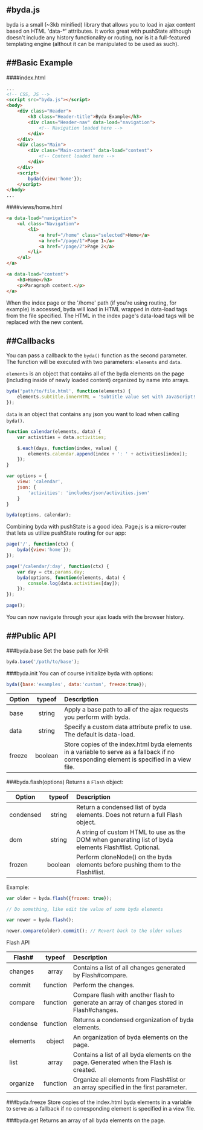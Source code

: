 #byda.js
------

byda is a small (~3kb minified) library that allows you to load in ajax content based on HTML 'data-*' attributes. It works great with pushState although doesn't include any history functionality or routing, nor is it a full-featured templating engine (althout it can be manipulated to be used as such).

##Basic Example
------

####index.html
```html
...
<!-- CSS, JS -->
<script src="byda.js"></script>
<body>
	<div class="Header">
		<h3 class="Header-title">Byda Example</h3>
		<div class="Header-nav" data-load="navigation">
			<!-- Navigation loaded here -->
		</div>
	</div>
	<div class="Main">
		<div class="Main-content" data-load="content">
			<!-- Content loaded here -->
		</div>
	</div>
	<script>
		byda({view:'home'});
	</script>
</body>
...
```

####views/home.html
```html
<a data-load="navigation">
	<ul class="Navigation">
		<li>
			<a href="/home" class="selected">Home</a>
			<a href="/page/1">Page 1</a>
			<a href="/page/2">Page 2</a>
		</li>
	</ul>
</a>

<a data-load="content">
	<h3>Home</h3>
	<p>Paragraph content.</p>
</a>
```

When the index page or the '/home' path (if you're using routing, for example) is accessed, byda will load in HTML wrapped in data-load tags from the file specified. The HTML in the index page's data-load tags will be replaced with the new content.

##Callbacks
------

You can pass a callback to the `byda()` function as the second parameter. The function will be executed with two parameters: `elements` and `data`. 

`elements` is an object that contains all of the byda elements on the page (including inside of newly loaded content) organized by name into arrays.

```javascript
byda('path/to/file.html', function(elements) {
	elements.subtitle.innerHTML = 'Subtitle value set with JavaScript!';
});
```

`data` is an object that contains any json you want to load when calling `byda()`.

```javascript
function calendar(elements, data) {
	var activities = data.activities;

	$.each(days, function(index, value) {
		elements.calendar.append(index + ': ' + activities[index]);
	});
}

var options = {
	view: 'calendar',
	json: {
		'activities': 'includes/json/activities.json'
	}
}

byda(options, calendar);
```

Combining byda with pushState is a good idea. Page.js is a micro-router that lets us utilize pushState routing for our app:

```javascript
page('/', function(ctx) {
	byda({view:'home'});
});

page('/calendar/:day', function(ctx) {
	var day = ctx.params.day;
	byda(options, function(elements, data) {
		console.log(data.activities[day]);
	});
});

page();
```

You can now navigate through your ajax loads with the browser history.

##Public API
------

###byda.base
Set the base path for XHR

```javascript
byda.base('/path/to/base');
```

###byda.init
You can of course initialize byda with options:

```javascript
byda({base:'examples', data:'custom', freeze:true});
```

| Option        | typeof        | Description 																			 	|
| ------------- |:-------------:| :---------------------------------------------------------------------------------------- |
| base      	| string 		| Apply a base path to all of the ajax requests you perform with byda.						|
| data      	| string      	| Specify a custom data attribute prefix to use. The default is data-load. 					|
| freeze 		| boolean      	| Store copies of the index.html byda elements in a variable to serve as a fallback if no corresponding element is specified in a view file. |

###byda.flash(options)
Returns a `Flash` object:

| Option        | typeof        | Description 																			 	|
| ------------- |:-------------:| :---------------------------------------------------------------------------------------- |
| condensed  	| string 		| Return a condensed list of byda elements. Does not return a full Flash object.			|
| dom	      	| string      	| A string of custom HTML to use as the DOM when generating list of byda elements Flash#list. Optional. |
| frozen		| boolean		| Perform cloneNode() on the byda elements before pushing them to the Flash#list.			|

Example:

```javascript
var older = byda.flash({frozen: true});

// Do something, like edit the value of some byda elements

var newer = byda.flash();

newer.compare(older).commit(); // Revert back to the older values 
```

Flash API

| Flash#        | typeof        | Description 																			 	|
| ------------- |:-------------:| :---------------------------------------------------------------------------------------- |
| changes      	| array 		| Contains a list of all changes generated by Flash#compare. 								|
| commit      	| function      | Perform the changes. 																		|
| compare 		| function      | Compare flash with another flash to generate an array of changes stored in Flash#changes. |
| condense      | function 		| Returns a condensed organization of byda elements. 										|
| elements      | object      	| An organization of byda elements on the page. 											|
| list 			| array      	| Contains a list of all byda elements on the page. Generated when the Flash is created. 	|
| organize      | function 		| Organize all elements from Flash#list or an array specified in the first parameter. 		|

###byda.freeze
Store copies of the index.html byda elements in a variable to serve as a fallback if no corresponding element is specified in a view file.

###byda.get
Returns an array of all byda elements on the page.

